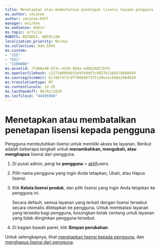 ```yaml
---
title: Menetapkan atau membatalkan penetapan lisensi kepada pengguna
ms.author: cmcatee
author: cmcatee-MSFT
manager: mnirkhe
ms.audience: Admin
ms.topic: article
ROBOTS: NOINDEX, NOFOLLOW
localization_priority: Normal
ms.collection: Adm_O365
ms.custom:
- "325"
- "651"
- "1500008"
ms.assetid: 7fd08e48-6f3c-4259-88da-4d06288f2b7d
ms.openlocfilehash: c2273d00b8033e9fb9d57c90576118d3788b0504
ms.sourcegitcommit: bc7d6f4f3c9f7060d073f5130e1ec856e248d020
ms.translationtype: MT
ms.contentlocale: id-ID
ms.lasthandoff: 06/02/2020
ms.locfileid: "44495990"
---
```

# <a name="assign-or-unassign-licenses-to-users"></a>Menetapkan atau membatalkan penetapan lisensi kepada pengguna

Pengguna membutuhkan lisensi untuk memiliki akses ke layanan. Berikut adalah beberapa langkah untuk **menambahkan, mengubah, atau menghapus** lisensi dari pengguna.
  
1. Di pusat admin, pergi ke **pengguna** \> [aktif](https://go.microsoft.com/fwlink/p/?linkid=834822)users.

2. Pilih nama pengguna yang ingin Anda tetapkan, Ubah, atau Hapus lisensi.

3. Klik **Kelola lisensi produk**, dan pilih lisensi yang ingin Anda tetapkan ke pengguna ini.

    Secara default, semua layanan yang terkait dengan lisensi tersebut secara otomatis ditetapkan ke pengguna. Untuk membatasi layanan yang tersedia bagi pengguna, kosongkan kotak centang untuk layanan yang tidak diinginkan pengguna tersebut.

4. Di bagian bawah panel, klik **Simpan perubahan**.

Untuk selengkapnya, lihat [menetapkan lisensi kepada pengguna](https://docs.microsoft.com/microsoft-365/admin/add-users/add-users), dan [menghapus lisensi dari pengguna](https://docs.microsoft.com/microsoft-365/admin/add-users/delete-a-user).